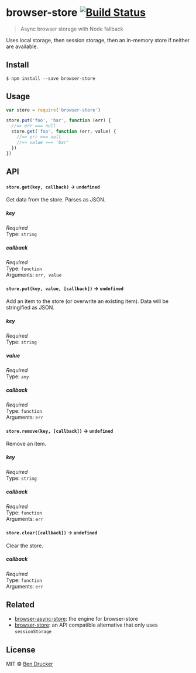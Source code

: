 # browser-store [![Build Status](https://travis-ci.org/bendrucker/browser-store.svg?branch=master)](https://travis-ci.org/bendrucker/browser-store)

> Async browser storage with Node fallback

Uses local storage, then session storage, then an in-memory store if neither are available.


## Install

```
$ npm install --save browser-store
```


## Usage

```js
var store = require('browser-store')

store.put('foo', 'bar', function (err) {
  //=> err === null
  store.get('foo', function (err, value) {
    //=> err === null
    //=> value === 'bar'  
  })
})
```

## API

#### `store.get(key, callback)` -> `undefined`

Get data from the store. Parses as JSON.

##### key

*Required*  
Type: `string`

##### callback

*Required*  
Type: `function`  
Arguments: `err, value`

#### `store.put(key, value, [callback])` -> `undefined`

Add an item to the store (or overwrite an existing item). Data will be stringified as JSON.

##### key

*Required*  
Type: `string`

##### value

*Required*  
Type: `any`

##### callback

*Required*  
Type: `function`  
Arguments: `err`

#### `store.remove(key, [callback])` -> `undefined`

Remove an item.

##### key

*Required*  
Type: `string`

##### callback

*Required*  
Type: `function`  
Arguments: `err`

#### `store.clear([callback])` -> `undefined`

Clear the store.

##### callback

*Required*  
Type: `function`  
Arguments: `err`

## Related

* [browser-async-store](https://github.com/bendrucker/browser-async-store): the engine for browser-store
* [browser-store](https://github.com/bendrucker/browser-store): an API compatible alternative that only uses `sessionStorage`

## License

MIT © [Ben Drucker](http://bendrucker.me)
